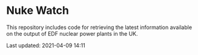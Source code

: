 # Nuke Watch

This repository includes code for retrieving the latest information available on the output of EDF nuclear power plants in the UK.

Last updated: 2021-04-09 14:11